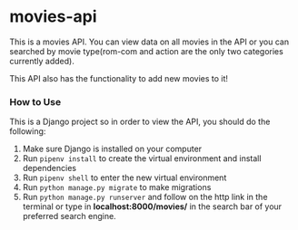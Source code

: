 # movies-api
This is a movies API. You can view data on all movies in the API or you can searched by movie type(rom-com and action are the only two categories currently added).

This API also has the functionality to add new movies to it!

### How to Use
This is a Django project so in order to view the API, you should do the following:
1. Make sure Django is installed on your computer
2. Run `pipenv install` to create the virtual environment and install dependencies
3. Run `pipenv shell` to enter the new virtual environment
4. Run `python manage.py migrate` to make migrations
5. Run `python manage.py runserver` and follow on the http link in the terminal or type in **localhost:8000/movies/** in the search bar of your preferred search engine.
